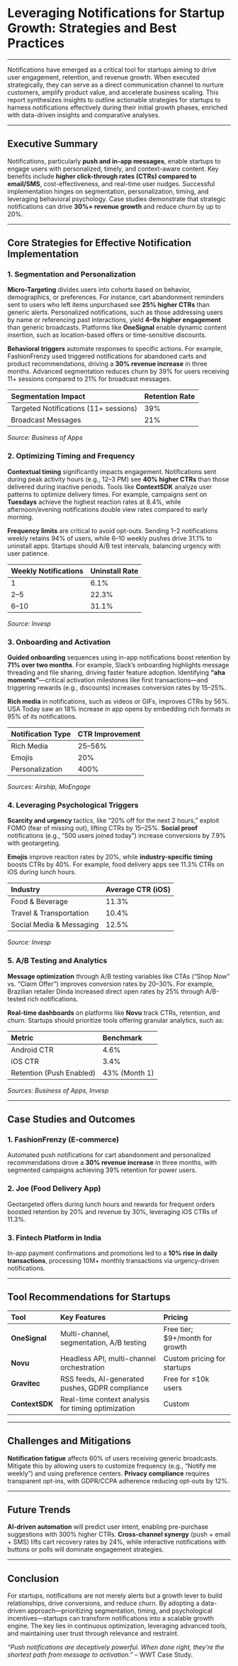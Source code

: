 # Leveraging Notifications for Startup Growth: Strategies and Best Practices

---

Notifications have emerged as a critical tool for startups aiming to drive user engagement, retention, and revenue growth. When executed strategically, they can serve as a direct communication channel to nurture customers, amplify product value, and accelerate business scaling. This report synthesizes insights to outline actionable strategies for startups to harness notifications effectively during their initial growth phases, enriched with data-driven insights and comparative analyses.

---

## Executive Summary

Notifications, particularly **push and in-app messages**, enable startups to engage users with personalized, timely, and context-aware content. Key benefits include **higher click-through rates (CTRs) compared to email/SMS**, cost-effectiveness, and real-time user nudges. Successful implementation hinges on segmentation, personalization, timing, and leveraging behavioral psychology. Case studies demonstrate that strategic notifications can drive **30%+ revenue growth** and reduce churn by up to 20%.

---

## Core Strategies for Effective Notification Implementation

### 1. **Segmentation and Personalization**

**Micro-Targeting** divides users into cohorts based on behavior, demographics, or preferences. For instance, cart abandonment reminders sent to users who left items unpurchased see **25% higher CTRs** than generic alerts. Personalized notifications, such as those addressing users by name or referencing past interactions, yield **4–9x higher engagement** than generic broadcasts. Platforms like **OneSignal** enable dynamic content insertion, such as location-based offers or time-sensitive discounts.

**Behavioral triggers** automate responses to specific actions. For example, FashionFrenzy used triggered notifications for abandoned carts and product recommendations, driving a **30% revenue increase** in three months. Advanced segmentation reduces churn by 39% for users receiving 11+ sessions compared to 21% for broadcast messages.


| **Segmentation Impact** | **Retention Rate** |
| :-- | :-- |
| Targeted Notifications (11+ sessions) | 39% |
| Broadcast Messages | 21% |

*Source: Business of Apps*

### 2. **Optimizing Timing and Frequency**

**Contextual timing** significantly impacts engagement. Notifications sent during peak activity hours (e.g., 12–3 PM) see **40% higher CTRs** than those delivered during inactive periods. Tools like **ContextSDK** analyze user patterns to optimize delivery times. For example, campaigns sent on **Tuesdays** achieve the highest reaction rates at 8.4%, while afternoon/evening notifications double view rates compared to early morning.

**Frequency limits** are critical to avoid opt-outs. Sending 1–2 notifications weekly retains 94% of users, while 6–10 weekly pushes drive 31.1% to uninstall apps. Startups should A/B test intervals, balancing urgency with user patience.


| **Weekly Notifications** | **Uninstall Rate** |
| :-- | :-- |
| 1 | 6.1% |
| 2–5 | 22.3% |
| 6–10 | 31.1% |

*Source: Invesp*

### 3. **Onboarding and Activation**

**Guided onboarding** sequences using in-app notifications boost retention by **71% over two months**. For example, Slack’s onboarding highlights message threading and file sharing, driving faster feature adoption. Identifying **“aha moments”**—critical activation milestones like first transactions—and triggering rewards (e.g., discounts) increases conversion rates by 15–25%.

**Rich media** in notifications, such as videos or GIFs, improves CTRs by 56%. USA Today saw an 18% increase in app opens by embedding rich formats in 95% of its notifications.


| **Notification Type** | **CTR Improvement** |
| :-- | :-- |
| Rich Media | 25–56% |
| Emojis | 20% |
| Personalization | 400% |

*Sources: Airship, MoEngage*

### 4. **Leveraging Psychological Triggers**

**Scarcity and urgency** tactics, like “20% off for the next 2 hours,” exploit FOMO (fear of missing out), lifting CTRs by 15–25%. **Social proof** notifications (e.g., “500 users joined today”) increase conversions by 7.9% with geotargeting.

**Emojis** improve reaction rates by 20%, while **industry-specific timing** boosts CTRs by 40%. For example, food delivery apps see 11.3% CTRs on iOS during lunch hours.


| **Industry** | **Average CTR (iOS)** |
| :-- | :-- |
| Food \& Beverage | 11.3% |
| Travel \& Transportation | 10.4% |
| Social Media \& Messaging | 12.5% |

*Source: Invesp*

### 5. **A/B Testing and Analytics**

**Message optimization** through A/B testing variables like CTAs (“Shop Now” vs. “Claim Offer”) improves conversion rates by 20–30%. For example, Brazilian retailer Dinda increased direct open rates by 25% through A/B-tested rich notifications.

**Real-time dashboards** on platforms like **Novu** track CTRs, retention, and churn. Startups should prioritize tools offering granular analytics, such as:


| **Metric** | **Benchmark** |
| :-- | :-- |
| Android CTR | 4.6% |
| iOS CTR | 3.4% |
| Retention (Push Enabled) | 43% (Month 1) |

*Sources: Business of Apps, Invesp*

---

## Case Studies and Outcomes

### 1. **FashionFrenzy (E-commerce)**

Automated push notifications for cart abandonment and personalized recommendations drove a **30% revenue increase** in three months, with segmented campaigns achieving 39% retention for power users.

### 2. **Joe (Food Delivery App)**

Geotargeted offers during lunch hours and rewards for frequent orders boosted retention by 20% and revenue by 30%, leveraging iOS CTRs of 11.3%.

### 3. **Fintech Platform in India**

In-app payment confirmations and promotions led to a **10% rise in daily transactions**, processing 10M+ monthly transactions via urgency-driven notifications.

---

## Tool Recommendations for Startups

| **Tool** | **Key Features** | **Pricing** |
| :-- | :-- | :-- |
| **OneSignal** | Multi-channel, segmentation, A/B testing | Free tier; \$9+/month for growth |
| **Novu** | Headless API, multi-channel orchestration | Custom pricing for startups |
| **Gravitec** | RSS feeds, AI-generated pushes, GDPR compliance | Free for ≤10k users |
| **ContextSDK** | Real-time context analysis for timing optimization | Custom |

---

## Challenges and Mitigations

**Notification fatigue** affects 60% of users receiving generic broadcasts. Mitigate this by allowing users to customize frequency (e.g., “Notify me weekly”) and using preference centers. **Privacy compliance** requires transparent opt-ins, with GDPR/CCPA adherence reducing opt-outs by 12%.

---

## Future Trends

**AI-driven automation** will predict user intent, enabling pre-purchase suggestions with 300% higher CTRs. **Cross-channel synergy** (push + email + SMS) lifts cart recovery rates by 24%, while interactive notifications with buttons or polls will dominate engagement strategies.

---

## Conclusion

For startups, notifications are not merely alerts but a growth lever to build relationships, drive conversions, and reduce churn. By adopting a data-driven approach—prioritizing segmentation, timing, and psychological incentives—startups can transform notifications into a scalable growth engine. The key lies in continuous optimization, leveraging advanced tools, and maintaining user trust through relevance and restraint.

*“Push notifications are deceptively powerful. When done right, they’re the shortest path from message to activation.”* – WWT Case Study.
